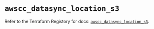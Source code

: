 # `awscc_datasync_location_s3`

Refer to the Terraform Registory for docs: [`awscc_datasync_location_s3`](https://registry.terraform.io/providers/hashicorp/awscc/0.70.0/docs/resources/datasync_location_s3).
